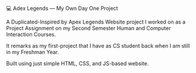 💻 Adex Legends — My Own Day One Project

A Duplicated-Inspired by Apex Legends Website project I worked on as a Project Assignment on my Second Semester Human and Computer Interaction Courses. 

It remarks as my first-project that I have as CS student back when I am still in my Freshman Year. 

Built using just simple HTML, CSS, and JS-based website.
